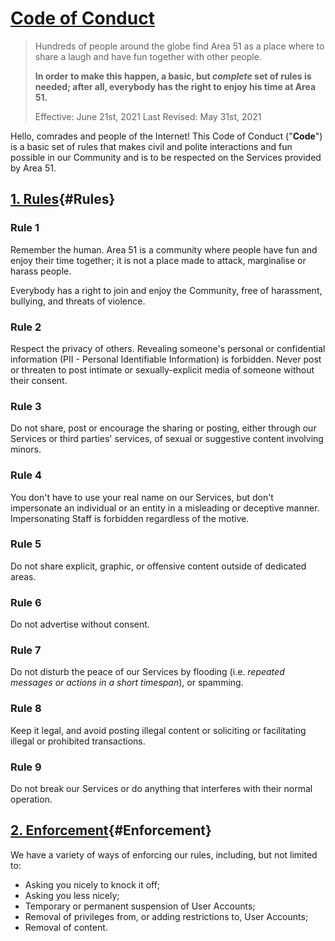 # [Code of Conduct](/legal/Code-of-Conduct)

> Hundreds of people around the globe find Area 51 as a place where to share a laugh and have fun together with other people. 
>
> **In order to make this happen, a basic, but *complete* set of rules is needed; after all, everybody has the right to enjoy his time at Area 51.**
>
> Effective: June 21st, 2021
> Last Revised: May 31st, 2021

Hello, comrades and people of the Internet!
This Code of Conduct ("**Code**") is a basic set of rules that makes civil and polite interactions and fun possible in our Community and is to be respected on the Services provided by Area 51.

## [1. Rules](/legal/code-of-conduct#Rules){#Rules}

### Rule 1

Remember the human. Area 51 is a community where people have fun and enjoy their time together; it is not a place made to attack, marginalise or harass people.

Everybody has a right to join and enjoy the Community, free of harassment, bullying, and threats of violence.

### Rule 2

Respect the privacy of others. Revealing someone's personal or confidential information (PII -  Personal Identifiable Information) is forbidden. Never post or threaten to post intimate or sexually-explicit media of someone without their consent.

### Rule 3

Do not share, post or encourage the sharing or posting, either through our Services or third parties' services, of sexual or suggestive content involving minors.

### Rule 4

You don't have to use your real name on our Services, but don't impersonate an individual or an entity in a misleading or deceptive manner. Impersonating Staff is forbidden regardless of the motive.

### Rule 5

Do not share explicit, graphic, or offensive content outside of dedicated areas.

### Rule 6

Do not advertise without consent.

### Rule 7

Do not disturb the peace of our Services by flooding (i.e. *repeated messages or actions in a short timespan*), or spamming.

### Rule 8

Keep it legal, and avoid posting illegal content or soliciting or facilitating illegal or prohibited transactions.

### Rule 9

Do not break our Services or do anything that interferes with their normal operation.

## [2. Enforcement](/legal/code-of-conduct#Enforcement){#Enforcement}

We have a variety of ways of enforcing our rules, including, but not limited to:

- Asking you nicely to knock it off;
- Asking you less nicely;
- Temporary or permanent suspension of User Accounts;
- Removal of privileges from, or adding restrictions to, User Accounts;
- Removal of content.